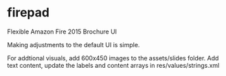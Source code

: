 # firepad
Flexible Amazon Fire 2015 Brochure UI

Making adjustments to the default UI is simple.

For addtional visuals, add 600x450 images to the assets/slides folder.
Add text content, update the labels and content arrays in res/values/strings.xml 
